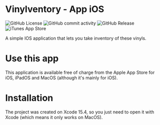 # Vinylventory - App iOS

![GitHub License](https://img.shields.io/github/license/vinylventory/app-ios)
![GitHub commit activity](https://img.shields.io/github/commit-activity/m/vinylventory/app-ios)
![GitHub Release](https://img.shields.io/github/v/release/vinylventory/app-ios)
![iTunes App Store](https://img.shields.io/itunes/v/6654882461)

A simple IOS application that lets you take inventory of these vinyls.

# Use this app

This application is available free of charge from the Apple App Store for iOS, iPadOS and MacOS (although it's mainly for iOS).

# Installation

The project was created on Xcode 15.4, so you just need to open it with Xcode (which means it only works on MacOS).
